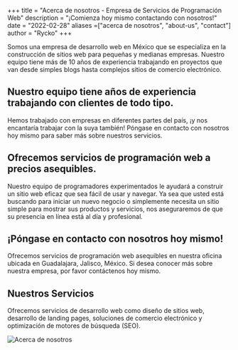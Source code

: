 +++
title = "Acerca de nosotros - Empresa de Servicios de Programación Web"
description = "¡Comienza hoy mismo contactando con nosotros!"
date = "2022-02-28"
aliases =["acerca de nosotros", "about-us", "contact"]
author = "Rycko"
+++

Somos una empresa de desarrollo web en México que se especializa en la construcción de sitios web para pequeñas y medianas empresas. Nuestro equipo tiene más de 10 años de experiencia trabajando en proyectos que van desde simples blogs hasta complejos sitios de comercio electrónico.

## Nuestro equipo tiene años de experiencia trabajando con clientes de todo tipo.
Hemos trabajado con empresas en diferentes partes del país, ¡y nos encantaría trabajar con la suya también! Póngase en contacto con nosotros hoy mismo para saber más sobre nuestros servicios.

## Ofrecemos servicios de programación web a precios asequibles.
Nuestro equipo de programadores experimentados le ayudará a construir un sitio web eficaz que sea fácil de usar y navegar. Ya sea que usted está buscando para iniciar un nuevo negocio o simplemente necesita un sitio simple para mostrar sus productos y servicios, nos aseguraremos de que su presencia en línea está al día y profesional.

## ¡Póngase en contacto con nosotros hoy mismo!
Ofrecemos servicios de programación web asequibles en nuestra oficina ubicada en Guadalajara, Jalisco, México. Si desea conocer más sobre nuestra empresa, por favor contáctenos hoy mismo.

## Nuestros Servicios
Ofrecemos servicios de desarrollo web como diseño de sitios web, desarrollo de landing pages, soluciones de comercio electrónico y optimización de motores de búsqueda (SEO).

![Acerca de nosotros][def]

[def]: /images/about.png